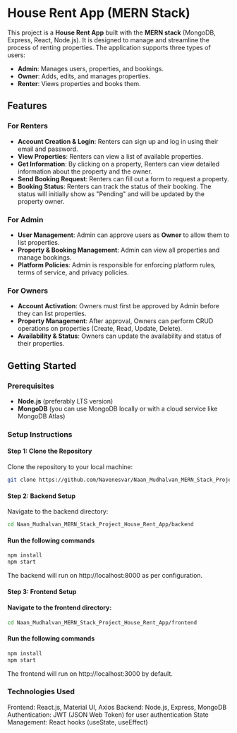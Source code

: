 # House Rent App (MERN Stack)

This project is a **House Rent App** built with the **MERN stack** (MongoDB, Express, React, Node.js). It is designed to manage and streamline the process of renting properties. The application supports three types of users:

- **Admin**: Manages users, properties, and bookings.
- **Owner**: Adds, edits, and manages properties.
- **Renter**: Views properties and books them.

## Features

### **For Renters**
- **Account Creation & Login**: Renters can sign up and log in using their email and password.
- **View Properties**: Renters can view a list of available properties.
- **Get Information**: By clicking on a property, Renters can view detailed information about the property and the owner.
- **Send Booking Request**: Renters can fill out a form to request a property.
- **Booking Status**: Renters can track the status of their booking. The status will initially show as "Pending" and will be updated by the property owner.

### **For Admin**
- **User Management**: Admin can approve users as **Owner** to allow them to list properties.
- **Property & Booking Management**: Admin can view all properties and manage bookings.
- **Platform Policies**: Admin is responsible for enforcing platform rules, terms of service, and privacy policies.

### **For Owners**
- **Account Activation**: Owners must first be approved by Admin before they can list properties.
- **Property Management**: After approval, Owners can perform CRUD operations on properties (Create, Read, Update, Delete).
- **Availability & Status**: Owners can update the availability and status of their properties.

## Getting Started

### Prerequisites
- **Node.js** (preferably LTS version)
- **MongoDB** (you can use MongoDB locally or with a cloud service like MongoDB Atlas)

### Setup Instructions

#### Step 1: Clone the Repository
Clone the repository to your local machine:

```bash
git clone https://github.com/Navenesvar/Naan_Mudhalvan_MERN_Stack_Project_House_Rent_App.git
```
#### Step 2: Backend Setup
Navigate to the backend directory:
```bash
cd Naan_Mudhalvan_MERN_Stack_Project_House_Rent_App/backend
```
#### Run the following commands
```bash
npm install
npm start
```
The backend will run on http://localhost:8000 as per configuration.
#### Step 3: Frontend Setup
#### Navigate to the frontend directory:
```bash
cd Naan_Mudhalvan_MERN_Stack_Project_House_Rent_App/frontend
```
#### Run the following commands
```bash
npm install
npm start
```
The frontend will run on http://localhost:3000 by default.

### Technologies Used
Frontend: React.js, Material UI, Axios
Backend: Node.js, Express, MongoDB
Authentication: JWT (JSON Web Token) for user authentication
State Management: React hooks (useState, useEffect)
